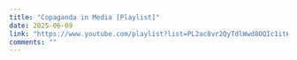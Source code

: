 ```yaml
---
title: "Copaganda in Media [Playlist]"
date: 2025-06-09
link: "https://www.youtube.com/playlist?list=PL2ac8vr2QyTdlWwd8OQIc1it6bAfMGPPC"
comments: ""
---
```

